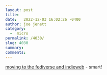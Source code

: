 ```yaml
---
layout: post
title:  
date:   2022-12-03 16:02:26 -0400
author: joe jenett
category:
  -  micro
permalink: /4030/
slug: 4030
summary: 
comments: 
---
```

<a title="moving to the fediverse and indieweb" href="https://catgirlin.space/posts/moving-to-the-fediverse-and-indieweb/">moving to the fediverse and indieweb</a> - smart!





<a href="https://brid.gy/publish/mastodon"></a>
